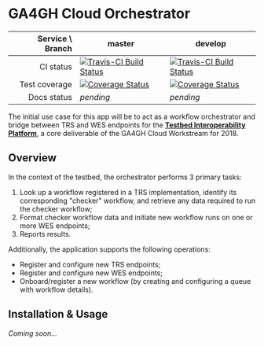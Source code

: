 # GA4GH Cloud Orchestrator

| **Service \ Branch** | **master** | **develop** |
| -: | - | - |
| CI status | [![Travis-CI Build Status](https://travis-ci.org/Sage-Bionetworks/synapse-orchestrator.svg?branch=master)](https://travis-ci.org/Sage-Bionetworks/synapse-orchestrator) | [![Travis-CI Build Status](https://travis-ci.org/Sage-Bionetworks/synapse-orchestrator.svg?branch=develop)](https://travis-ci.org/Sage-Bionetworks/synapse-orchestrator) |
| Test coverage | [![Coverage Status](https://coveralls.io/repos/github/Sage-Bionetworks/synapse-orchestrator/badge.svg?branch=master)](https://coveralls.io/Sage-Bionetworks/synapse-orchestrator?branch=master) | [![Coverage Status](https://coveralls.io/repos/github/Sage-Bionetworks/synapse-orchestrator/badge.svg?branch=develop)](https://coveralls.io/Sage-Bionetworks/synapse-orchestrator?branch=develop) |
| Docs status | *pending* | *pending* |

The initial use case for this app will be to act as a workflow orchestrator and bridge between TRS and WES endpoints for the [**Testbed Interoperability Platform**](https://docs.google.com/document/d/12Mq4v7o5VKF-DkFTQwsUQ-aWZ5aBeIcl_5YrhbaSv7M/edit?usp=sharing), a core deliverable of the GA4GH Cloud Workstream for 2018.

## Overview

In the context of the testbed, the orchestrator performs 3 primary tasks:

1. Look up a workflow registered in a TRS implementation, identify its corresponding "checker" workflow, and retrieve any data required to run the checker workflow;
2. Format checker workflow data and initiate new workflow runs on one or more WES endpoints;
3. Reports results.

Additionally, the application supports the following operations:

+ Register and configure new TRS endpoints;
+ Register and configure new WES endpoints;
+ Onboard/register a new workflow (by creating and configuring a queue with workflow details).

## Installation & Usage

*Coming soon...*

